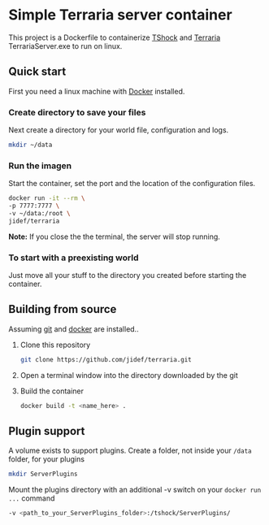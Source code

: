 # Simple Terraria server container

This project is a Dockerfile to containerize [TShock](https://github.com/Pryaxis/TShock) and [Terraria](https://terraria.org/) TerrariaServer.exe to run on linux.

## Quick start

First you need a linux machine with [Docker](https://www.docker.com/) installed. 

### Create directory to save your files

Next create a directory for your world file, configuration and logs.

```bash
mkdir ~/data
```

### Run the imagen

Start the container, set the port and the location of the configuration files.

```bash
docker run -it --rm \
-p 7777:7777 \ 
-v ~/data:/root \
jidef/terraria
```

**Note:** If you close the the terminal, the server will stop running.

### To start with a preexisting world

Just move all your stuff to the directory you created before starting the container.


## Building from source

Assuming [git](https://git-scm.com/book/en/v2/Getting-Started-Installing-Git) and [docker](https://www.docker.com/) are installed..

1. Clone this repository

    ```bash
    git clone https://github.com/jidef/terraria.git
    ```

2. Open a terminal window into the directory downloaded by the git
3. Build the container

    ```bash
    docker build -t <name_here> .
    ```

## Plugin support

A volume exists to support plugins.  Create a folder, not inside your `/data` folder, for your plugins

```bash
mkdir ServerPlugins
```

Mount the plugins directory with an additional -v switch on your `docker run ...` command

```bash
-v <path_to_your_ServerPlugins_folder>:/tshock/ServerPlugins/
```
